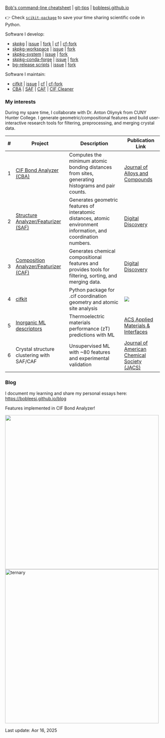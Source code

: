 [Bob's command-line cheatsheet](https://github.com/bobleesj/command-line-cheatsheet/) | [git-tips](https://github.com/bobleesj/tips) | [bobleesj.github.io](https://github.com/bobleesj/bobleesj.github.io)

👉 Check [`scikit-package`](https://billingegroup.github.io/scikit-package/) to save your time sharing scientific code in Python.

Software I develop:

- [skpkg](https://github.com/Billingegroup/scikit-package) | [issue](https://github.com/Billingegroup/scikit-package/issues) | [fork](https://github.com/bobleesj/scikit-package) | [cf](https://github.com/conda-forge/scikit-package-feedstock) | [cf-fork](https://github.com/bobleesj/scikit-package-feedstock)
- [skpkg-workspace](https://github.com/Billingegroup/scikit-package-workspace) | [issue](https://github.com/Billingegroup/scikit-package-workspace/issues) | [fork](https://github.com/bobleesj/scikit-package-workspace)
- [skpkg-system](https://github.com/Billingegroup/scikit-package-system) | [issue](https://github.com/Billingegroup/scikit-package-system/issues) | [fork](https://github.com/bobleesj/scikit-package-system)
- [skpkg-conda-forge](https://github.com/Billingegroup/scikit-pacakge-conda-forge) | [issue](https://github.com/Billingegroup/scikit-package-conda-forge/issues) | [fork](https://github.com/bobleesj/scikit-pacakge-conda-forge)
- [bg-release scripts](https://github.com/Billingegroup/release-scripts) | [issue](https://github.com/Billingegroup/release-scripts/issues) | [fork](https://github.com/bobleesj/release-scripts)

Software I maintain:

- [cifkit](https://github.com/bobleesj/cifkit) | [issue]() | [cf](https://github.com/conda-forge/cifkit-feedstock) | [cf-fork](https://github.com/bobleesj/cifkit-feedstock)
- [CBA](https://github.com/bobleesj/cif-bond-analyzer) | [SAF](https://github.com/bobleesj/structure-analyzer-featurizer) | [CAF](https://github.com/bobleesj/composition-analyzer-featurizer) | [CIF Cleaner](https://github.com/bobleesj/cif-cleaner)

### My interests

During my spare time, I collaborate with Dr. Anton Oliynyk from CUNY Hunter College. I generate geometric/compositional features and build user-interactive research tools for filtering, preprocessing, and merging crystal data.

| # | Project                                   | Description                                                                                                     |  Publication Link |
|---|---------------------------------------------|-----------------------------------------------------------------------------------------------------------------|------------------|
| 1 | [CIF Bond Analyzer (CBA)](https://github.com/bobleesj/cif-bond-analyzer) | Computes the minimum atomic bonding distances from sites, generating histograms and pair counts.                  | [Journal of Alloys and Compounds](https://doi.org/10.1016/j.jallcom.2023.173241)  |
| 2 | [Structure Analyzer/Featurizer (SAF)](https://github.com/bobleesj/structure-analyzer-featurizer) | Generates geometric features of interatomic distances, atomic environment information, and coordination numbers. |  [Digital Discovery](https://doi.org/10.1039/D4DD00332B) |
| 3 | [Composition Analyzer/Featurizer (CAF)](https://github.com/bobleesj/composition-analyzer-featurizer) | Generates chemical compositional features and provides tools for filtering, sorting, and merging data.        | [Digital Discovery](https://doi.org/10.1039/D4DD00332B) |
| 4 | [cifkit](https://github.com/bobleesj/cifkit) | Python package for .cif coordination geometry and atomic site analysis | <a href="https://joss.theoj.org/papers/9016ae27b8c6fddffaae5aeb8be18d19"><img src="https://joss.theoj.org/papers/9016ae27b8c6fddffaae5aeb8be18d19/status.svg"></a>|  
| 5 | [Inorganic ML descriptors](https://www.sciencedirect.com/science/article/pii/S2352340924001495) | Thermoelectric materials performance (zT) predictions with ML | [ACS Applied Materials & Interfaces](https://pubs.acs.org/doi/10.1021/acsami.4c19149)|  
| 6| Crystal structure clustering with SAF/CAF | Unsupervised ML with ~80 features and experimental validation | [Journal of American Chemical Society (JACS)](https://pubs.acs.org/doi/10.1021/jacs.5c03510) |  

### Blog

I document my learning and share my personal essays here: https://bobleesj.github.io/blog

Features implemented in CIF Bond Analyzer!

<img src="https://github.com/bobleesj/bobleesj/assets/14892262/e545f71a-e24f-4ab4-97cb-7fa83dc69100" align="left" width="500">

<img width="500" alt="ternary" src="https://github.com/bobleesj/bobleesj/assets/14892262/65e3bd76-8aaa-4a2b-b858-d3b83102867a">

Last update: Aor 16, 2025
